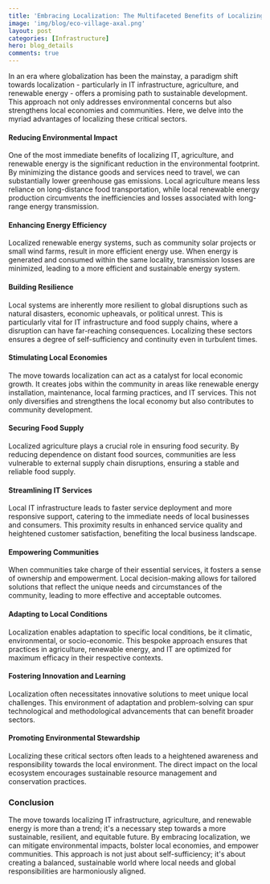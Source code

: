 ```yaml
---
title: 'Embracing Localization: The Multifaceted Benefits of Localizing IT, Agriculture, and Renewable Energy'
image: 'img/blog/eco-village-axal.png'
layout: post
categories: [Infrastructure]
hero: blog_details
comments: true
---
```


In an era where globalization has been the mainstay, a paradigm shift towards localization - particularly in IT infrastructure, agriculture, and renewable energy - offers a promising path to sustainable development. This approach not only addresses environmental concerns but also strengthens local economies and communities. Here, we delve into the myriad advantages of localizing these critical sectors.

#### Reducing Environmental Impact

One of the most immediate benefits of localizing IT, agriculture, and renewable energy is the significant reduction in the environmental footprint. By minimizing the distance goods and services need to travel, we can substantially lower greenhouse gas emissions. Local agriculture means less reliance on long-distance food transportation, while local renewable energy production circumvents the inefficiencies and losses associated with long-range energy transmission.

#### Enhancing Energy Efficiency

Localized renewable energy systems, such as community solar projects or small wind farms, result in more efficient energy use. When energy is generated and consumed within the same locality, transmission losses are minimized, leading to a more efficient and sustainable energy system.

#### Building Resilience

Local systems are inherently more resilient to global disruptions such as natural disasters, economic upheavals, or political unrest. This is particularly vital for IT infrastructure and food supply chains, where a disruption can have far-reaching consequences. Localizing these sectors ensures a degree of self-sufficiency and continuity even in turbulent times.

#### Stimulating Local Economies

The move towards localization can act as a catalyst for local economic growth. It creates jobs within the community in areas like renewable energy installation, maintenance, local farming practices, and IT services. This not only diversifies and strengthens the local economy but also contributes to community development.

#### Securing Food Supply

Localized agriculture plays a crucial role in ensuring food security. By reducing dependence on distant food sources, communities are less vulnerable to external supply chain disruptions, ensuring a stable and reliable food supply.

#### Streamlining IT Services

Local IT infrastructure leads to faster service deployment and more responsive support, catering to the immediate needs of local businesses and consumers. This proximity results in enhanced service quality and heightened customer satisfaction, benefiting the local business landscape.

#### Empowering Communities

When communities take charge of their essential services, it fosters a sense of ownership and empowerment. Local decision-making allows for tailored solutions that reflect the unique needs and circumstances of the community, leading to more effective and acceptable outcomes.

#### Adapting to Local Conditions

Localization enables adaptation to specific local conditions, be it climatic, environmental, or socio-economic. This bespoke approach ensures that practices in agriculture, renewable energy, and IT are optimized for maximum efficacy in their respective contexts.

#### Fostering Innovation and Learning

Localization often necessitates innovative solutions to meet unique local challenges. This environment of adaptation and problem-solving can spur technological and methodological advancements that can benefit broader sectors.

#### Promoting Environmental Stewardship

Localizing these critical sectors often leads to a heightened awareness and responsibility towards the local environment. The direct impact on the local ecosystem encourages sustainable resource management and conservation practices.

### Conclusion

The move towards localizing IT infrastructure, agriculture, and renewable energy is more than a trend; it's a necessary step towards a more sustainable, resilient, and equitable future. By embracing localization, we can mitigate environmental impacts, bolster local economies, and empower communities. This approach is not just about self-sufficiency; it's about creating a balanced, sustainable world where local needs and global responsibilities are harmoniously aligned.
